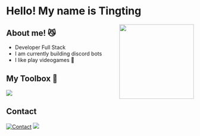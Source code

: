 # Hello! My name is Tingting
<img align='right' src='https://user-images.githubusercontent.com/5713670/87202985-820dcb80-c2b6-11ea-9f56-7ec461c497c3.gif' width='200'>

## About me! 😼
- Developer Full Stack
- I am currently building discord bots
- I like play videogames 👾

## My Toolbox 🚀
<p align="left">
  <a>
    <img src="https://skillicons.dev/icons?i=python,react,js,nodejs,npm,mysql,bootstrap,html,css,vscode,replit,postman,flask" />
  </a>
</p>

## Contact
[![Contact](https://skillicons.dev/icons?i=linkedin)](https://www.linkedin.com/in/tingting-ji-18814b2a1/)
<a href="mailto:tingtingiesfuengirola1@gmail.com"> <img src="https://skillicons.dev/icons?i=gmail" />

